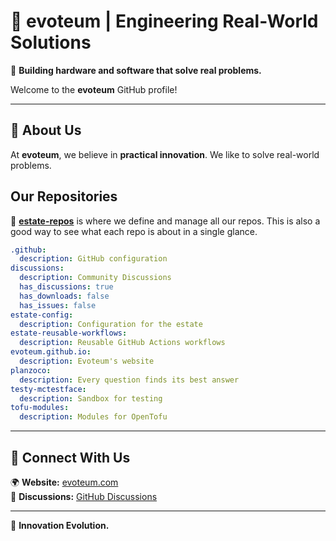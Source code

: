 # 🏢 evoteum | Engineering Real-World Solutions  

🚀 **Building hardware and software that solve real problems.**  

Welcome to the **evoteum** GitHub profile!

---

## 🔹 About Us  
At **evoteum**, we believe in **practical innovation**. We like to solve real-world problems.


## Our Repositories
🔹 **[estate-repos](https://github.com/evoteum/estate-repos)** is where we define and manage all our repos.
This is also a good way to see what each repo is about in a single glance.

[//]: # (REPOS_START)

```yaml
.github:
  description: GitHub configuration
discussions:
  description: Community Discussions
  has_discussions: true
  has_downloads: false
  has_issues: false
estate-config:
  description: Configuration for the estate
estate-reusable-workflows:
  description: Reusable GitHub Actions workflows
evoteum.github.io:
  description: Evoteum's website
planzoco:
  description: Every question finds its best answer
testy-mctestface:
  description: Sandbox for testing
tofu-modules:
  description: Modules for OpenTofu
```

[//]: # (REPOS_END)



---

## 🤝 Connect With Us  
🌍 **Website:** [evoteum.com](https://evoteum.com)  
💬 **Discussions:** [GitHub Discussions](https://github.com/orgs/evoteum/discussions)

---
🔧 **Innovation Evolution.**  